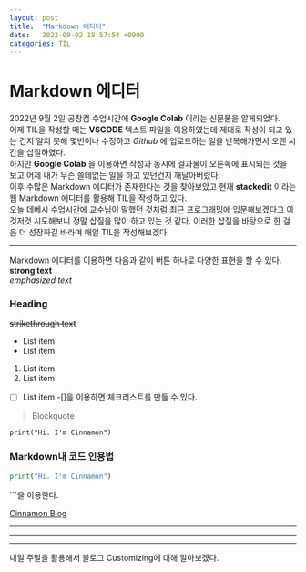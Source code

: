 ```yaml
---
layout: post
title:  "Markdown 에디터"
date:   2022-09-02 18:57:54 +0900
categories: TIL
---
```


# Markdown 에디터
2022년 9월 2일 공창컴 수업시간에 __Google Colab__ 이라는 신문물을 알게되었다.  
어제 TIL을 작성할 때는 __VSCODE__ 텍스트 파일을 이용하였는데 제대로 작성이 되고 있는 건지 알지 못해 몇번이나 수정하고 _Github_ 에 업로드하는 일을 반복해가면서 오랜 시간을 삽질하였다.  
하지만 __Google Colab__ 을 이용하면 작성과 동시에 결과물이 오른쪽에 표시되는 것을 보고 어제 내가 무슨 쓸데없는 일을 하고 있던건지 깨달아버렸다.  
이후 수많은 Markdown 에디터가 존재한다는 것을 찾아보았고 현재 __stackedit__ 이라는 웹 Markdown 에디터를 활용해 TIL을 작성하고 있다.  
오늘 데베시 수업시간에 교수님이 말했던 것처럼 최근 프로그래밍에 입문해보겠다고 이것저것 시도해보니 정말 삽질을 많이 하고 있는 것 같다. 이러한 삽질을 바탕으로 한 걸음 더 성장하길 바라며 매일 TIL을 작성해보겠다.
___
Markdown 에디터를 이용하면 다음과 같이 버튼 하나로 다양한 표현을 할 수 있다.
**strong text**  
*emphasized text*
### Heading
~~strikethrough text~~

 - List item
 - List item

1. List item
2. List item

 - [ ] List item
	-[]을 이용하면 체크리스트를 만들 수 있다.
	

> Blockquote

    print("Hi. I'm Cinnamon")
    
### Markdown내 코드 인용법
``` python
print("Hi. I'm Cinnamon")
```
&#96;&#96;&#96;을 이용한다.

[Cinnamon Blog](https://cinnamon22.github.io)
___
***
---
내일 주말을 활용해서 블로그 Customizing에 대해 알아보겠다.